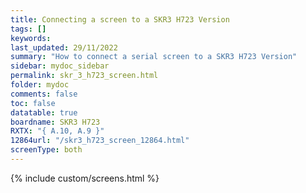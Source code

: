```yaml
---
title: Connecting a screen to a SKR3 H723 Version
tags: []
keywords: 
last_updated: 29/11/2022
summary: "How to connect a serial screen to a SKR3 H723 Version"
sidebar: mydoc_sidebar
permalink: skr_3_h723_screen.html
folder: mydoc
comments: false
toc: false
datatable: true
boardname: SKR3 H723
RXTX: "{ A.10, A.9 }"
12864url: "/skr3_h723_screen_12864.html"
screenType: both
---
```


{% include custom/screens.html %}